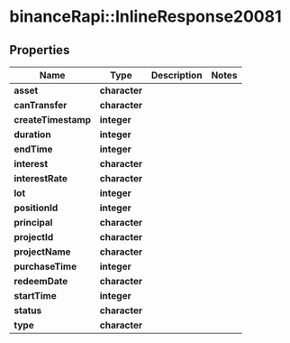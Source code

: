 # binanceRapi::InlineResponse20081


## Properties
Name | Type | Description | Notes
------------ | ------------- | ------------- | -------------
**asset** | **character** |  | 
**canTransfer** | **character** |  | 
**createTimestamp** | **integer** |  | 
**duration** | **integer** |  | 
**endTime** | **integer** |  | 
**interest** | **character** |  | 
**interestRate** | **character** |  | 
**lot** | **integer** |  | 
**positionId** | **integer** |  | 
**principal** | **character** |  | 
**projectId** | **character** |  | 
**projectName** | **character** |  | 
**purchaseTime** | **integer** |  | 
**redeemDate** | **character** |  | 
**startTime** | **integer** |  | 
**status** | **character** |  | 
**type** | **character** |  | 



